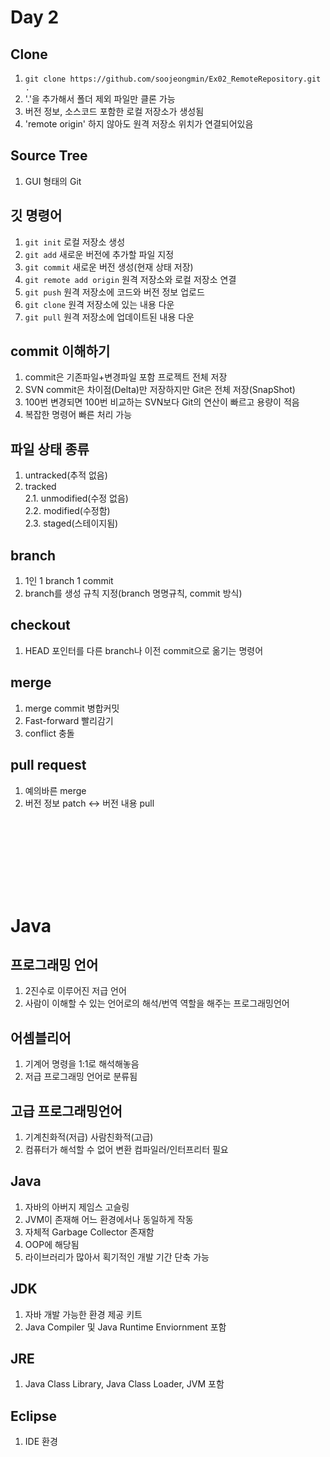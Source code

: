 # Day 2
## Clone
1. `git clone https://github.com/soojeongmin/Ex02_RemoteRepository.git .` 
2. '.'을 추가해서 폴더 제외 파일만 클론 가능
3. 버전 정보, 소스코드 포함한 로컬 저장소가 생성됨
4. 'remote origin' 하지 않아도 원격 저장소 위치가 연결되어있음

## Source Tree
1. GUI 형태의 Git

## 깃 명령어
1. `git init` 로컬 저장소 생성
2. `git add` 새로운 버전에 추가할 파일 지정
3. `git commit` 새로운 버전 생성(현재 상태 저장)
4. `git remote add origin` 원격 저장소와 로컬 저장소 연결
5. `git push` 원격 저장소에 코드와 버전 정보 업로드
6. `git clone` 원격 저장소에 있는 내용 다운
7. `git pull` 원격 저장소에 업데이트된 내용 다운

## commit 이해하기
1. commit은 기존파일+변경파일 포함 프로젝트 전체 저장
2. SVN commit은 차이점(Delta)만 저장하지만 Git은 전체 저장(SnapShot)
3. 100번 변경되면 100번 비교하는 SVN보다 Git의 연산이 빠르고 용량이 적음
4. 복잡한 명령어 빠른 처리 가능

## 파일 상태 종류
1. untracked(추적 없음) </br>
2. tracked</br>
2.1. unmodified(수정 없음)</br>
2.2. modified(수정함)</br>
2.3. staged(스테이지됨)</br>

## branch
1. 1인 1 branch 1 commit
2. branch를 생성 규칙 지정(branch 명명규칙, commit 방식)

## checkout
1. HEAD 포인터를 다른 branch나 이전 commit으로 옮기는 명령어

## merge
1. merge commit 병합커밋
2. Fast-forward 빨리감기
3. conflict 충돌

## pull request
1. 예의바른 merge
2. 버전 정보 patch <-> 버전 내용 pull

</br></br>
-------------------------
</br></br>
# Java
## 프로그래밍 언어
1. 2진수로 이루어진 저급 언어
2. 사람이 이해할 수 있는 언어로의 해석/번역 역할을 해주는 프로그래밍언어

## 어셈블리어
1. 기계어 명령을 1:1로 해석해놓음
2. 저급 프로그래밍 언어로 분류됨

## 고급 프로그래밍언어
1. 기계친화적(저급) 사람친화적(고급)
2. 컴퓨터가 해석할 수 없어 변환 컴파일러/인터프리터 필요

## Java
1. 자바의 아버지 제임스 고슬링
2. JVM이 존재해 어느 환경에서나 동일하게 작동
3. 자체적 Garbage Collector 존재함
4. OOP에 해당됨
5. 라이브러리가 많아서 획기적인 개발 기간 단축 가능

## JDK
1. 자바 개발 가능한 환경 제공 키트
2. Java Compiler 및 Java Runtime Enviornment 포함

## JRE
1. Java Class Library, Java Class Loader, JVM 포함

## Eclipse
1. IDE 환경
